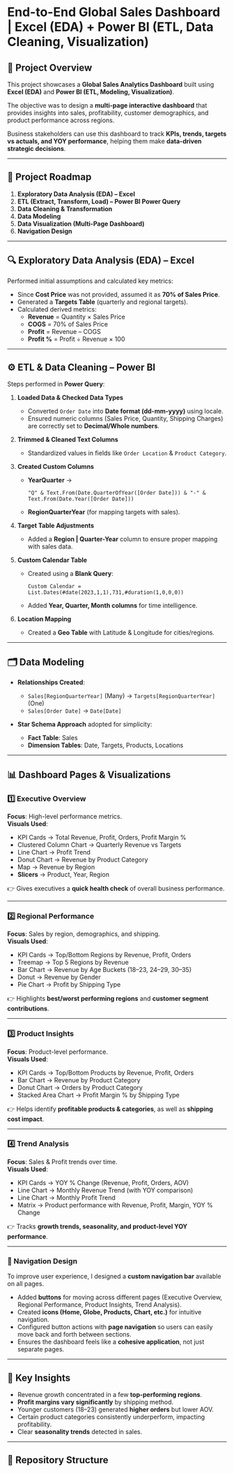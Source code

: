 # End-to-End Global Sales Dashboard | Excel (EDA) + Power BI (ETL, Data Cleaning, Visualization)

## 📌 Project Overview  
This project showcases a **Global Sales Analytics Dashboard** built using **Excel (EDA)** and **Power BI (ETL, Modeling, Visualization)**.

The objective was to design a **multi-page interactive dashboard** that provides insights into sales, profitability, customer demographics, and product performance across regions.  

Business stakeholders can use this dashboard to track **KPIs, trends, targets vs actuals, and YOY performance**, helping them make **data-driven strategic decisions**.

---

## 🧭 Project Roadmap  

1. **Exploratory Data Analysis (EDA) – Excel**  
2. **ETL (Extract, Transform, Load) – Power BI Power Query**  
3. **Data Cleaning & Transformation**  
4. **Data Modeling**  
5. **Data Visualization (Multi-Page Dashboard)**
6. **Navigation Design**

---

## 🔍 Exploratory Data Analysis (EDA) – Excel  

Performed initial assumptions and calculated key metrics:  
- Since **Cost Price** was not provided, assumed it as **70% of Sales Price**.  
- Generated a **Targets Table** (quarterly and regional targets).  
- Calculated derived metrics:  
  - **Revenue** = Quantity × Sales Price  
  - **COGS** = 70% of Sales Price  
  - **Profit** = Revenue – COGS  
  - **Profit %** = Profit ÷ Revenue × 100  

---

## ⚙️ ETL & Data Cleaning – Power BI  

Steps performed in **Power Query**:  

1. **Loaded Data & Checked Data Types**  
   - Converted `Order Date` into **Date format (dd-mm-yyyy)** using locale.  
   - Ensured numeric columns (Sales Price, Quantity, Shipping Charges) are correctly set to **Decimal/Whole numbers**.  

2. **Trimmed & Cleaned Text Columns**  
   - Standardized values in fields like `Order Location` & `Product Category`.  

3. **Created Custom Columns**  
   - **YearQuarter** →  
     ```powerquery
     "Q" & Text.From(Date.QuarterOfYear([Order Date])) & "-" & Text.From(Date.Year([Order Date]))
     ```
   - **RegionQuarterYear** (for mapping targets with sales).  

4. **Target Table Adjustments**  
   - Added a **Region | Quarter-Year** column to ensure proper mapping with sales data.  

5. **Custom Calendar Table**  
   - Created using a **Blank Query**:  
     ```powerbi
     Custom Calendar = List.Dates(#date(2023,1,1),731,#duration(1,0,0,0))
     ```  
   - Added **Year, Quarter, Month columns** for time intelligence.  

6. **Location Mapping**  
   - Created a **Geo Table** with Latitude & Longitude for cities/regions.  

---

## 🗂️ Data Modeling  

- **Relationships Created**:  
  - `Sales[RegionQuarterYear]` (Many) → `Targets[RegionQuarterYear]` (One)  
  - `Sales[Order Date]` → `Date[Date]`  

- **Star Schema Approach** adopted for simplicity:  
  - **Fact Table**: Sales  
  - **Dimension Tables**: Date, Targets, Products, Locations  

---

## 📊 Dashboard Pages & Visualizations  

### 1️⃣ Executive Overview  
**Focus**: High-level performance metrics.  
**Visuals Used**:  
- KPI Cards → Total Revenue, Profit, Orders, Profit Margin %  
- Clustered Column Chart → Quarterly Revenue vs Targets  
- Line Chart → Profit Trend  
- Donut Chart → Revenue by Product Category  
- Map → Revenue by Region  
- **Slicers** → Product, Year, Region  

👉 Gives executives a **quick health check** of overall business performance.  

---

### 2️⃣ Regional Performance  
**Focus**: Sales by region, demographics, and shipping.  
**Visuals Used**:  
- KPI Cards → Top/Bottom Regions by Revenue, Profit, Orders  
- Treemap → Top 5 Regions by Revenue  
- Bar Chart → Revenue by Age Buckets (18–23, 24–29, 30–35)  
- Donut → Revenue by Gender  
- Pie Chart → Profit by Shipping Type  

👉 Highlights **best/worst performing regions** and **customer segment contributions**.  

---

### 3️⃣ Product Insights  
**Focus**: Product-level performance.  
**Visuals Used**:  
- KPI Cards → Top/Bottom Products by Revenue, Profit, Orders  
- Bar Chart → Revenue by Product Category  
- Donut Chart → Orders by Product Category  
- Stacked Area Chart → Profit Margin % by Shipping Type  

👉 Helps identify **profitable products & categories**, as well as **shipping cost impact**.  

---

### 4️⃣ Trend Analysis  
**Focus**: Sales & Profit trends over time.  
**Visuals Used**:  
- KPI Cards → YOY % Change (Revenue, Profit, Orders, AOV)  
- Line Chart → Monthly Revenue Trend (with YOY comparison)  
- Line Chart → Monthly Profit Trend  
- Matrix → Product performance with Revenue, Profit, Margin, YOY % Change  

👉 Tracks **growth trends, seasonality, and product-level YOY performance**.  

---

### 🔄 Navigation Design  
To improve user experience, I designed a **custom navigation bar** available on all pages.  

- Added **buttons** for moving across different pages (Executive Overview, Regional Performance, Product Insights, Trend Analysis).  
- Created **icons (Home, Globe, Products, Chart, etc.)** for intuitive navigation.  
- Configured button actions with **page navigation** so users can easily move back and forth between sections.  
- Ensures the dashboard feels like a **cohesive application**, not just separate pages.  

---

## 🚀 Key Insights  

- Revenue growth concentrated in a few **top-performing regions**.  
- **Profit margins vary significantly** by shipping method.  
- Younger customers (18–23) generated **higher orders** but lower AOV.  
- Certain product categories consistently underperform, impacting profitability.  
- Clear **seasonality trends** detected in sales.  

---

## 📂 Repository Structure  



